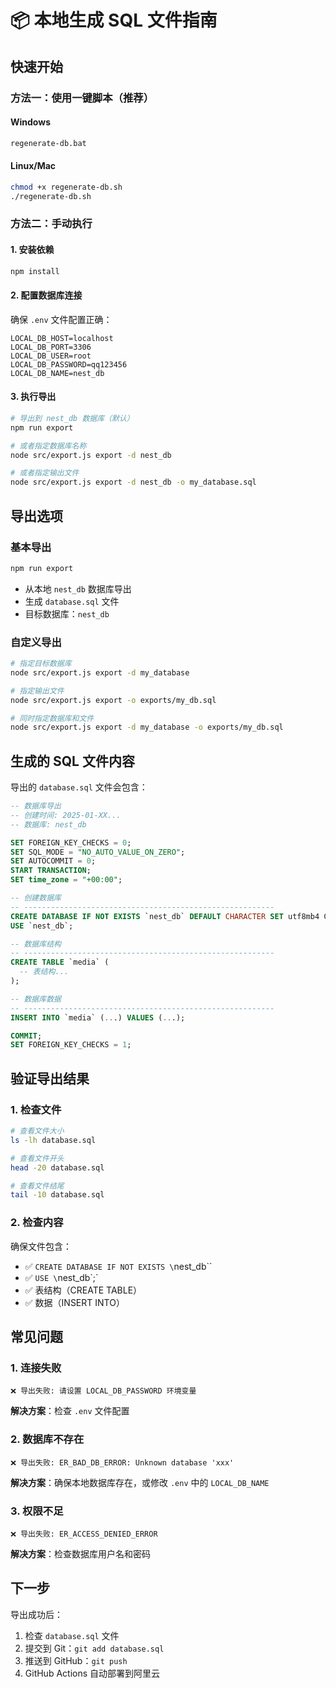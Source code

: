 # 📦 本地生成 SQL 文件指南

## 快速开始

### 方法一：使用一键脚本（推荐）

#### Windows
```bash
regenerate-db.bat
```

#### Linux/Mac
```bash
chmod +x regenerate-db.sh
./regenerate-db.sh
```

### 方法二：手动执行

#### 1. 安装依赖
```bash
npm install
```

#### 2. 配置数据库连接
确保 `.env` 文件配置正确：
```env
LOCAL_DB_HOST=localhost
LOCAL_DB_PORT=3306
LOCAL_DB_USER=root
LOCAL_DB_PASSWORD=qq123456
LOCAL_DB_NAME=nest_db
```

#### 3. 执行导出
```bash
# 导出到 nest_db 数据库（默认）
npm run export

# 或者指定数据库名称
node src/export.js export -d nest_db

# 或者指定输出文件
node src/export.js export -d nest_db -o my_database.sql
```

## 导出选项

### 基本导出
```bash
npm run export
```
- 从本地 `nest_db` 数据库导出
- 生成 `database.sql` 文件
- 目标数据库：`nest_db`

### 自定义导出
```bash
# 指定目标数据库
node src/export.js export -d my_database

# 指定输出文件
node src/export.js export -o exports/my_db.sql

# 同时指定数据库和文件
node src/export.js export -d my_database -o exports/my_db.sql
```

## 生成的 SQL 文件内容

导出的 `database.sql` 文件会包含：

```sql
-- 数据库导出
-- 创建时间: 2025-01-XX...
-- 数据库: nest_db

SET FOREIGN_KEY_CHECKS = 0;
SET SQL_MODE = "NO_AUTO_VALUE_ON_ZERO";
SET AUTOCOMMIT = 0;
START TRANSACTION;
SET time_zone = "+00:00";

-- 创建数据库
-- --------------------------------------------------------
CREATE DATABASE IF NOT EXISTS `nest_db` DEFAULT CHARACTER SET utf8mb4 COLLATE utf8mb4_unicode_ci;
USE `nest_db`;

-- 数据库结构
-- --------------------------------------------------------
CREATE TABLE `media` (
  -- 表结构...
);

-- 数据库数据
-- --------------------------------------------------------
INSERT INTO `media` (...) VALUES (...);

COMMIT;
SET FOREIGN_KEY_CHECKS = 1;
```

## 验证导出结果

### 1. 检查文件
```bash
# 查看文件大小
ls -lh database.sql

# 查看文件开头
head -20 database.sql

# 查看文件结尾
tail -10 database.sql
```

### 2. 检查内容
确保文件包含：
- ✅ `CREATE DATABASE IF NOT EXISTS \`nest_db\``
- ✅ `USE \`nest_db\`;`
- ✅ 表结构（CREATE TABLE）
- ✅ 数据（INSERT INTO）

## 常见问题

### 1. 连接失败
```
❌ 导出失败: 请设置 LOCAL_DB_PASSWORD 环境变量
```
**解决方案**：检查 `.env` 文件配置

### 2. 数据库不存在
```
❌ 导出失败: ER_BAD_DB_ERROR: Unknown database 'xxx'
```
**解决方案**：确保本地数据库存在，或修改 `.env` 中的 `LOCAL_DB_NAME`

### 3. 权限不足
```
❌ 导出失败: ER_ACCESS_DENIED_ERROR
```
**解决方案**：检查数据库用户名和密码

## 下一步

导出成功后：
1. 检查 `database.sql` 文件
2. 提交到 Git：`git add database.sql`
3. 推送到 GitHub：`git push`
4. GitHub Actions 自动部署到阿里云 